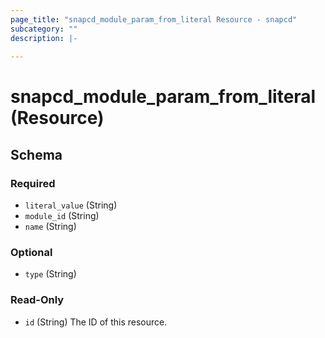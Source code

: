 ```yaml
---
page_title: "snapcd_module_param_from_literal Resource - snapcd"
subcategory: ""
description: |-
  
---
```


# snapcd_module_param_from_literal (Resource)






<!-- schema generated by tfplugindocs -->
## Schema

### Required

- `literal_value` (String)
- `module_id` (String)
- `name` (String)

### Optional

- `type` (String)

### Read-Only

- `id` (String) The ID of this resource.
